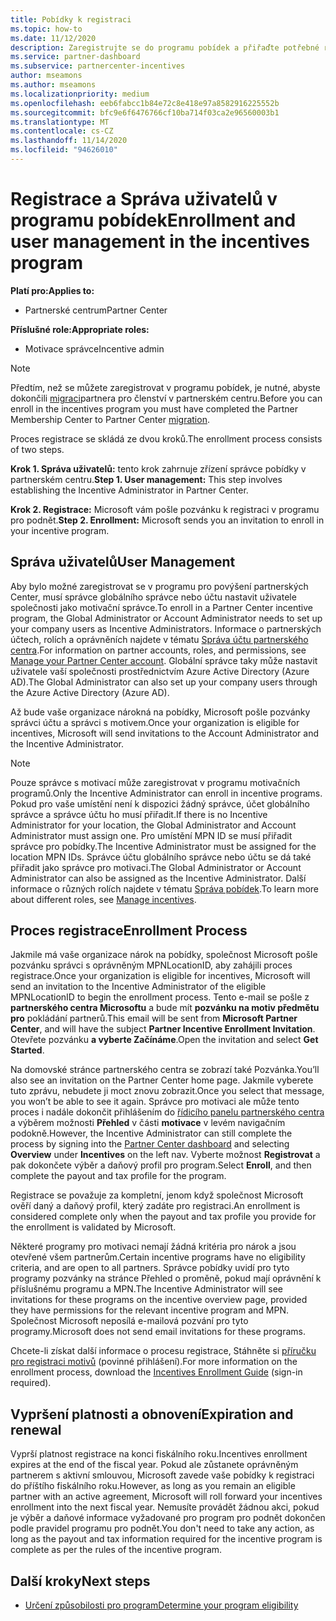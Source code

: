 ```yaml
---
title: Pobídky k registraci
ms.topic: how-to
ms.date: 11/12/2020
description: Zaregistrujte se do programu pobídek a přiřaďte potřebné role pro správu uživatelů. Tento článek popisuje proces registrace.
ms.service: partner-dashboard
ms.subservice: partnercenter-incentives
author: mseamons
ms.author: mseamons
ms.localizationpriority: medium
ms.openlocfilehash: eeb6fabcc1b84e72c8e418e97a8582916225552b
ms.sourcegitcommit: bfc9e6f6476766cf10ba714f03ca2e96560003b1
ms.translationtype: MT
ms.contentlocale: cs-CZ
ms.lasthandoff: 11/14/2020
ms.locfileid: "94626010"
---
```

# <a name="enrollment-and-user-management-in-the-incentives-program"></a><span data-ttu-id="4a3c4-104">Registrace a Správa uživatelů v programu pobídek</span><span class="sxs-lookup"><span data-stu-id="4a3c4-104">Enrollment and user management in the incentives program</span></span>

<span data-ttu-id="4a3c4-105">**Platí pro:**</span><span class="sxs-lookup"><span data-stu-id="4a3c4-105">**Applies to:**</span></span>

- <span data-ttu-id="4a3c4-106">Partnerské centrum</span><span class="sxs-lookup"><span data-stu-id="4a3c4-106">Partner Center</span></span>

<span data-ttu-id="4a3c4-107">**Příslušné role:**</span><span class="sxs-lookup"><span data-stu-id="4a3c4-107">**Appropriate roles:**</span></span>

- <span data-ttu-id="4a3c4-108">Motivace správce</span><span class="sxs-lookup"><span data-stu-id="4a3c4-108">Incentive admin</span></span>

>[!NOTE]
><span data-ttu-id="4a3c4-109">Předtím, než se můžete zaregistrovat v programu pobídek, je nutné, abyste dokončili [migraci](prepare-pmc-pc-migration.md)partnera pro členství v partnerském centru.</span><span class="sxs-lookup"><span data-stu-id="4a3c4-109">Before you can enroll in the incentives program you must have completed the Partner Membership Center to Partner Center [migration](prepare-pmc-pc-migration.md).</span></span>

<span data-ttu-id="4a3c4-110">Proces registrace se skládá ze dvou kroků.</span><span class="sxs-lookup"><span data-stu-id="4a3c4-110">The enrollment process consists of two steps.</span></span>

<span data-ttu-id="4a3c4-111">**Krok 1. Správa uživatelů:** tento krok zahrnuje zřízení správce pobídky v partnerském centru.</span><span class="sxs-lookup"><span data-stu-id="4a3c4-111">**Step 1. User management:** This step involves establishing the Incentive Administrator in Partner Center.</span></span>

<span data-ttu-id="4a3c4-112">**Krok 2. Registrace:** Microsoft vám pošle pozvánku k registraci v programu pro podnět.</span><span class="sxs-lookup"><span data-stu-id="4a3c4-112">**Step 2. Enrollment:** Microsoft sends you an invitation to enroll in your incentive program.</span></span>

## <a name="user-management"></a><span data-ttu-id="4a3c4-113">Správa uživatelů</span><span class="sxs-lookup"><span data-stu-id="4a3c4-113">User Management</span></span>

<span data-ttu-id="4a3c4-114">Aby bylo možné zaregistrovat se v programu pro povýšení partnerských Center, musí správce globálního správce nebo účtu nastavit uživatele společnosti jako motivační správce.</span><span class="sxs-lookup"><span data-stu-id="4a3c4-114">To enroll in a Partner Center incentive program, the Global Administrator or Account Administrator needs to set up your company users as Incentive Administrators.</span></span> <span data-ttu-id="4a3c4-115">Informace o partnerských účtech, rolích a oprávněních najdete v tématu [Správa účtu partnerského centra](partner-center-account-setup.md).</span><span class="sxs-lookup"><span data-stu-id="4a3c4-115">For information on partner accounts, roles, and permissions, see [Manage your Partner Center account](partner-center-account-setup.md).</span></span> <span data-ttu-id="4a3c4-116">Globální správce taky může nastavit uživatele vaší společnosti prostřednictvím Azure Active Directory (Azure AD).</span><span class="sxs-lookup"><span data-stu-id="4a3c4-116">The Global Administrator can also set up your company users through the Azure Active Directory (Azure AD).</span></span>

<span data-ttu-id="4a3c4-117">Až bude vaše organizace nárokná na pobídky, Microsoft pošle pozvánky správci účtu a správci s motivem.</span><span class="sxs-lookup"><span data-stu-id="4a3c4-117">Once your organization is eligible for incentives, Microsoft will send invitations to the Account Administrator and the Incentive Administrator.</span></span>

>[!NOTE]
><span data-ttu-id="4a3c4-118">Pouze správce s motivací může zaregistrovat v programu motivačních programů.</span><span class="sxs-lookup"><span data-stu-id="4a3c4-118">Only the Incentive Administrator can enroll in incentive programs.</span></span> <span data-ttu-id="4a3c4-119">Pokud pro vaše umístění není k dispozici žádný správce, účet globálního správce a správce účtu ho musí přiřadit.</span><span class="sxs-lookup"><span data-stu-id="4a3c4-119">If there is no Incentive Administrator for your location, the Global Administrator and Account Administrator must assign one.</span></span> <span data-ttu-id="4a3c4-120">Pro umístění MPN ID se musí přiřadit správce pro pobídky.</span><span class="sxs-lookup"><span data-stu-id="4a3c4-120">The Incentive Administrator must be assigned for the location MPN IDs.</span></span> <span data-ttu-id="4a3c4-121">Správce účtu globálního správce nebo účtu se dá také přiřadit jako správce pro motivaci.</span><span class="sxs-lookup"><span data-stu-id="4a3c4-121">The Global Administrator or Account Administrator can also be assigned as the Incentive Administrator.</span></span> <span data-ttu-id="4a3c4-122">Další informace o různých rolích najdete v tématu [Správa pobídek](permissions-overview.md#manage-incentives).</span><span class="sxs-lookup"><span data-stu-id="4a3c4-122">To learn more about different roles, see [Manage incentives](permissions-overview.md#manage-incentives).</span></span>

## <a name="enrollment-process"></a><span data-ttu-id="4a3c4-123">Proces registrace</span><span class="sxs-lookup"><span data-stu-id="4a3c4-123">Enrollment Process</span></span>

<span data-ttu-id="4a3c4-124">Jakmile má vaše organizace nárok na pobídky, společnost Microsoft pošle pozvánku správci s oprávněným MPNLocationID, aby zahájili proces registrace.</span><span class="sxs-lookup"><span data-stu-id="4a3c4-124">Once your organization is eligible for incentives, Microsoft will send an invitation to the Incentive Administrator of the eligible MPNLocationID to begin the enrollment process.</span></span> <span data-ttu-id="4a3c4-125">Tento e-mail se pošle z **partnerského centra Microsoftu** a bude mít **pozvánku na motiv předmětu pro** pokládání partnerů.</span><span class="sxs-lookup"><span data-stu-id="4a3c4-125">This email will be sent from **Microsoft Partner Center**, and will have the subject **Partner Incentive Enrollment Invitation**.</span></span> <span data-ttu-id="4a3c4-126">Otevřete pozvánku **a vyberte Začínáme**.</span><span class="sxs-lookup"><span data-stu-id="4a3c4-126">Open the invitation and select **Get Started**.</span></span>

<span data-ttu-id="4a3c4-127">Na domovské stránce partnerského centra se zobrazí také Pozvánka.</span><span class="sxs-lookup"><span data-stu-id="4a3c4-127">You’ll also see an invitation on the Partner Center home page.</span></span> <span data-ttu-id="4a3c4-128">Jakmile vyberete tuto zprávu, nebudete ji moct znovu zobrazit.</span><span class="sxs-lookup"><span data-stu-id="4a3c4-128">Once you select that message, you won’t be able to see it again.</span></span> <span data-ttu-id="4a3c4-129">Správce pro motivaci ale může tento proces i nadále dokončit přihlášením do [řídicího panelu partnerského centra](https://partner.microsoft.com/dashboard/) a výběrem možnosti **Přehled** v části **motivace** v levém navigačním podokně.</span><span class="sxs-lookup"><span data-stu-id="4a3c4-129">However, the Incentive Administrator can still complete the process by signing into the [Partner Center dashboard](https://partner.microsoft.com/dashboard/) and selecting **Overview** under **Incentives** on the left nav.</span></span> <span data-ttu-id="4a3c4-130">Vyberte možnost **Registrovat** a pak dokončete výběr a daňový profil pro program.</span><span class="sxs-lookup"><span data-stu-id="4a3c4-130">Select **Enroll**, and then complete the payout and tax profile for the program.</span></span>

<span data-ttu-id="4a3c4-131">Registrace se považuje za kompletní, jenom když společnost Microsoft ověří daný a daňový profil, který zadáte pro registraci.</span><span class="sxs-lookup"><span data-stu-id="4a3c4-131">An enrollment is considered complete only when the payout and tax profile you provide for the enrollment is validated by Microsoft.</span></span>

<span data-ttu-id="4a3c4-132">Některé programy pro motivaci nemají žádná kritéria pro nárok a jsou otevřené všem partnerům.</span><span class="sxs-lookup"><span data-stu-id="4a3c4-132">Certain incentive programs have no eligibility criteria, and are open to all partners.</span></span> <span data-ttu-id="4a3c4-133">Správce pobídky uvidí pro tyto programy pozvánky na stránce Přehled o proměně, pokud mají oprávnění k příslušnému programu a MPN.</span><span class="sxs-lookup"><span data-stu-id="4a3c4-133">The Incentive Administrator will see invitations for these programs on the incentive overview page, provided they have permissions for the relevant incentive program and MPN.</span></span> <span data-ttu-id="4a3c4-134">Společnost Microsoft neposílá e-mailová pozvání pro tyto programy.</span><span class="sxs-lookup"><span data-stu-id="4a3c4-134">Microsoft does not send email invitations for these programs.</span></span>

<span data-ttu-id="4a3c4-135">Chcete-li získat další informace o procesu registrace, Stáhněte si [příručku pro registraci motivů](https://partner.microsoft.com/resources/detail/partner-center-incentives-enrollment-pdf) (povinné přihlášení).</span><span class="sxs-lookup"><span data-stu-id="4a3c4-135">For more information on the enrollment process, download the [Incentives Enrollment Guide](https://partner.microsoft.com/resources/detail/partner-center-incentives-enrollment-pdf) (sign-in required).</span></span>

## <a name="expiration-and-renewal"></a><span data-ttu-id="4a3c4-136">Vypršení platnosti a obnovení</span><span class="sxs-lookup"><span data-stu-id="4a3c4-136">Expiration and renewal</span></span>

<span data-ttu-id="4a3c4-137">Vyprší platnost registrace na konci fiskálního roku.</span><span class="sxs-lookup"><span data-stu-id="4a3c4-137">Incentives enrollment expires at the end of the fiscal year.</span></span> <span data-ttu-id="4a3c4-138">Pokud ale zůstanete oprávněným partnerem s aktivní smlouvou, Microsoft zavede vaše pobídky k registraci do příštího fiskálního roku.</span><span class="sxs-lookup"><span data-stu-id="4a3c4-138">However, as long as you remain an eligible partner with an active agreement, Microsoft will roll forward your incentives enrollment into the next fiscal year.</span></span> <span data-ttu-id="4a3c4-139">Nemusíte provádět žádnou akci, pokud je výběr a daňové informace vyžadované pro program pro podnět dokončen podle pravidel programu pro podnět.</span><span class="sxs-lookup"><span data-stu-id="4a3c4-139">You don't need to take any action, as long as the payout and tax information required for the incentive program is complete as per the rules of the incentive program.</span></span>

## <a name="next-steps"></a><span data-ttu-id="4a3c4-140">Další kroky</span><span class="sxs-lookup"><span data-stu-id="4a3c4-140">Next steps</span></span>

- [<span data-ttu-id="4a3c4-141">Určení způsobilosti pro program</span><span class="sxs-lookup"><span data-stu-id="4a3c4-141">Determine your program eligibility</span></span>](incentives-determined-your-program-eligibility.md)

